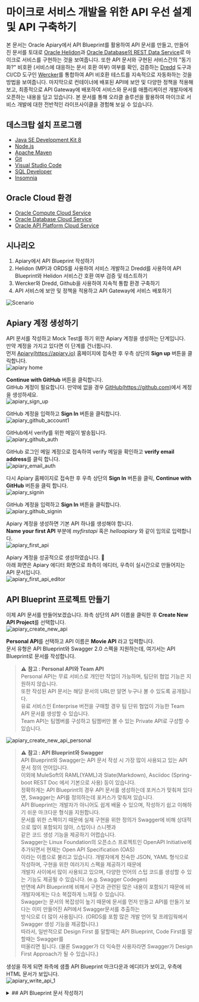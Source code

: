 # 마이크로 서비스 개발을 위한 API 우선 설계 및 API 구축하기

본 문서는 Oracle Apiary에서 API Blueprint를 활용하여 API 문서를 만들고, 만들어진 문서를 토대로 [Oracle Helidon](http://helidon.io)과 [Oracle Database의 REST Data Service](https://www.oracle.com/database/technologies/appdev/rest.html)로 마이크로 서비스를 구현하는 것을 보여줍니다. 
또한 API 문서와 구현된 서비스간의 "동기화?" 비호환 (서비스에 대응하는 문서 호환 여부) 여부를 확인, 검증하는 [Dredd](https://github.com/apiaryio/dredd) 도구과 CI/CD 도구인 [Wercker](https://app.wercker.com/)를 통합하여 API 비호환 테스트를 지속적으로 자동화하는 것을 방법을 보여줍니다.
마지막으로 컨테이너에 배포된 API에 보안 및 다양한 정책을 적용해 보고, 최종적으로 API Gateway에 배포하여 서비스와 문서를 애플리케이션 개발자에게 오픈하는 내용을 담고 있습니다.
본 문서를 통해 오라클 솔루션을 활용하여 마이크로 서비스 개발에 대한 전반적인 라이프사이클을 경험해 보실 수 있습니다.

## 데스크탑  설치 프로그램
* [Java SE Development Kit 8](https://www.oracle.com/technetwork/java/javase/downloads/jdk8-downloads-2133151.html)
* [Node.js](https://nodejs.org/ko/download)
* [Apache Maven](https://maven.apache.org/download.cgi)
* [Git](https://git-scm.com/download/win)
* [Visual Studio Code](https://code.visualstudio.com/download)
* [SQL Developer](https://www.oracle.com/technetwork/developer-tools/sql-developer/downloads/index.html)
* [Insomnia](https://insomnia.rest/download)

## Oracle Cloud 환경
* [Oracle Compute Cloud Service](https://cloud.oracle.com/ko_KR/compute)
* [Oracle Database Cloud Service](https://cloud.oracle.com/ko_KR/database)
* [Oracle API Platform Cloud Service](https://cloud.oracle.com/ko_KR/api-platform)

## 시나리오
1. Apiary에서 API Blueprint 작성하기
2. Helidon (MP)과 ORDS를 사용하여 서비스 개발하고 Dredd를 사용하여 API Blueprint와 Helidon 서비스간 호환 여부 검증 및 테스트하기
3. Wercker와 Dredd, Github을 사용하여 지속적 통합 환경 구축하기
4. API 서비스에 보안 및 정책을 적용하고 API Gateway에 서비스 배포하기

![Scenario](images/api_first_design_scenario.png)

## Apiary 계정 생성하기
API 문서를 작성하고 Mock Test를 하기 위한 Apiary 계정을 생성하는 단계입니다.  
만약 계정을 가지고 있다면 이 단계를 건너뜁니다.  
먼저 [Apiary(https://apiary.io)](https://apiary.io) 홈페이지에 접속한 후 우측 상단의 **Sign up** 버튼을 클릭합니다.  
![apiary home](images/apiary_home.png)

**Continue with GitHub** 버튼을 클릭합니다.  
GitHub 계정이 필요합니다. 만약에 없을 경우 [GitHub(https://github.com)](https://github.com)에서 계정을 생성하세요.  
![apiary_sign_up](images/apiary_sign_up.png)

GitHub 계정을 입력하고 **Sign In** 버튼을 클릭합니다.  
![apiary_github_account1](images/apiary_github_account1.png)

GitHub에서 verify를 위한 메일이 발송됩니다.  
![apiary_github_auth](images/apiary_github_auth.png)

GitHub 로그인 메일 계정으로 접속하여 verify 메일을 확인하고 **verify email address**를 클릭 합니다.  
![apiary_email_auth](images/apiary_email_auth.png)

다시 Apiary 홈페이지로 접속한 후 우측 상단의 **Sign In** 버튼을 클릭, **Continue with GitHub** 버튼을 클릭 합니다.  
![apiary_signin](images/apiary_signin.png)

GitHub 계정을 입력하고 **Sign In** 버튼을 클릭합니다.  
![apiary_github_signin](images/apiary_github_signin.png)

Apiary 계정을 생성하면 기본 API 하나를 생성해야 합니다.  
**Name your first API** 부분에 *myfirstapi* 혹은 *helloapiary* 와 같이 임의로 입력합니다.  
![apiary_first_api](images/apiary_first_api.png)

Apiary 계정을 성공적으로 생성하였습니다. :clap:  
아래 화면은 Apiary 에디터 화면으로 좌측이 에디터, 우측이 실시간으로 만들어지는 API 문서입니다.  
![apiary_first_api_editor](images/apiary_first_api_editor.png)

## API Blueprint 프로젝트 만들기
이제 API 문서를 만들어보겠습니다.
좌측 상단의 API 이름을 클릭한 후 **Create New API Project**를 선택합니다.  
![apiary_create_new_api](images/apiary_create_new_api.png)

**Personal API**를 선택하고 API 이름은 **Movie API** 라고 입력합니다.  
문서 유형은 API Blueprint와 Swagger 2.0 스펙을 지원하는데, 여기서는 API Blueprint로 문서를 작성합니다.

> :warning: **참고 : Personal API와 Team API**  
> Personal API는 무료 서비스로 개인만 작업이 가능하며, 팀단위 협업 기능은 지원하지 않습니다.  
> 또한 작성된 API 문서는 해당 문서의 URL만 알면 누구나 볼 수 있도록 공개됩니다.  
> 유료 서비스인 Enterprise 버전을 구매할 경우 팀 단위 협업이 가능한 Team API 문서를 생성할 수 있습니다.  
> Team API는 팀멤버를 구성하고 팀멤버만 볼 수 있는 Private API로 구성할 수 있습니다. 

![apiary_create_new_api_personal](images/apiary_create_new_api_personal.png)

> :warning: **참고 : API Blueprint와 Swagger**  
> API Blueprint와 Swagger는 API 문서 작성 시 가장 많이 사용되고 있는 API 문서 정의 언어입니다.  
> 이외에 MuleSoft의 RAML(YAML)과 Slate(Markdown), Asciidoc (Spring-boot REST Doc 에서 기본으로 사용) 등이 있습니다.  
> 정확하게는 API Blueprint의 경우 API 문서를 생성하는데 포커스가 맞춰져 있다면, Swagger는 API를 정의하는데 포커스가 맞춰져 있습니다.  
> API Blueprint는 개발자가 아니어도 쉽게 배울 수 있으며, 작성하기 쉽고 이해하기 쉬운 마크다운 형식을 지원합니다.  
> 문서를 위한 스펙이기 때문에 실제 구현을 위한 정의가 Swagger에 비해 상대적으로 많이 포함되지 않아, 스텁이나 스니펫과  
> 같은 코드 생성 기능을 제공하기 어렵습니다.  
> Swagger는 Linux Foundation의 오픈소스 프로젝트인 OpenAPI Initiative에 추가되면서 현재는 Open API Specification (OAS)  
> 이라는 이름으로 불리고 있습니다. 개발자에게 친숙한 JSON, YAML 형식으로 작성하며, 구현을 위한 여러가지 스펙을 제공하기 때문에  
> 개발자 사이에서 많이 사용되고 있으며, 다양한 언어의 스텁 코드를 생성할 수 있는 기능도 제공될 수 있습니다. (e.g. Swagger Codegen)  
> 반면에 API Blueprint에 비해서 구현과 관련된 많은 내용이 포함되기 때문에 비 개발자에게는 다소 복잡하게 느껴질 수 있습니다.  
> Swagger는 문서의 복잡성이 높기 때문에 문서를 먼저 만들고 API를 만들기 보다는 이미 만들어진 API에서 Swagger문서를 추출하는  
> 방식으로 더 많이 사용됩니다. (ORDS를 포함 많은 개발 언어 및 프레임웍에서 Swagger 생성 기능을 제공합니다.)  
> 따라서, 일반적으로 Design First 를 말할때는 API Blueprint, Code First를 말할때는 Swagger를  
> 떠올리면 됩니다. (물론 Swagger가 더 익숙한 사용자라면 Swagger가 Design First Approach가 될 수 있습니다.)  

생성을 하게 되면 좌측에 샘플 API Blueprint 마크다운과 에디터가 보이고, 우측에 HTML 문서가 보입니다.  
![apiary_write_api_1](images/apiary_write_api_1.png)

<details>
<summary>
## API Blueprint 문서 작성하기
</summary>
이제부터 Movie API 문서를 작성하겠습니다.  
:memo: 마크가 표기되어 있는 부분만 변경 또는 재작성합니다.  

API Blueprint 버전 정도로 생각하면 됩니다.  
현재 API Blueprint spec은 1A revision 9 입니다.  
```markdown
FORMAT: 1A
```

실제 서비스할 Production 서버의 주소입니다.  
처음에는 Production 환경이 없기 때문에 변경하지 않습니다.
```markdown
HOST: http://polls.apiblueprint.org/
```

API 문서 이름입니다. 한글도 가능합니다.
```markdown
# Movie API
```

:memo:**수정**  
API에 대한 설명, 소개를 적는 부분입니다.  
변경 전 부분을 아래와 같이 수정합니다.  
*변경 전*
```diff
- Polls is a simple API allowing consumers to view polls and vote in them.
```
*변경 후*
```markdown
영화 정보를 제공하는 API 입니다.
```

:memo:**수정**  
API에 대한 엔드포인트 URL입니다.  
변경 전 부분을 아래와 같이 수정합니다.
*변경 전*
```diff
- ## Questions Collection [/questions]
```
*변경 후*
```markdown
## Movies Collection [/movies]
```

:memo:**수정**  
API 엔드포인트에 대한 Action (Method)를 정의합니다.  
변경 전 부분을 아래와 같이 수정합니다.
*변경 전*
```diff
+ ### List All Questions [GET]
```
*변경 후*
```markdown
### List All Movies [GET]
```

:memo:**수정**  
응답 JSON 샘플을 다음과 같이 변경합니다.
*변경 전*
```diff
-        [
-            {
-                "question": "Favourite programming language?",
-                "published_at": "2015-08-05T08:40:51.620Z",
-                "choices": [
-                    {
-                        "choice": "Swift",
-                        "votes": 2048
-                    }, {
-                        "choice": "Python",
-                        "votes": 1024
-                    }, {
-                        "choice": "Objective-C",
-                        "votes": 512
-                    }, {
-                        "choice": "Ruby",
-                        "votes": 256
-                    }
-                ]
-            }
-        ]
```
*변경 후*
```markdown
        [
            {
                "id": "19995",
                "title": "Avatar",
                "year": "2009",
                "runtime" : 100
            },
            {
                "id": "2699",
                "title": "Titanic",
                "year": "1997",
                "runtime" :194
            }
        ]
```

두번 째 API Action을 수정 합니다.
:memo:**수정**  
Action을 다음과 같이 수정합니다.
*변경 전*
```diff
- ### Create a New Question [POST]

- You may create your own question using this action. It takes a JSON
- object containing a question and a collection of answers in the
- form of choices.
```
*변경 후*
```markdown
### Get a Movie [GET /movies/{id}?{title}]

Movie ID와 Title로 조회하여 상세 Movie 정보를 반환합니다.
```

> :warning: **참고 : Path Parameter 와 Query Parameter**  
> Path Parameter는 REST URL Path에 포함되는 파라미터로 http://{host}:{port}/{endpoint}/{path_param}/ 형태로  
> 사용되며 필수로 포함되어야 합니다.  
> Query Parameter는 URL에 ?다음에 붙는 파라미터로 key=value 형태로 사용되며, 옵셔널한 값이 사용될 수 있습니다.  
> 위 내용 중 {id} 부분이 Path Parameter를 의미하며, ?{title} 부분이 Query Parameter 입니다.  

:memo:**수정**  
Request 부분을 다음과 같이 수정합니다.
*변경 전*
```diff
- + Request (application/json)

-        {
-            "question": "Favourite programming language?",
-            "choices": [
-                "Swift",
-                "Python",
-                "Objective-C",
-                "Ruby"
-            ]
-        }
```
*변경 후*
```markdown
+ Parameters
    - id : 19995 (string, required)
    - title : Avatar (string, optional)
    
+ Request
    + Header
            
            Authorization : Basic AAA
```
:memo:Response 변경
Response 부분을 다음과 같이 수정합니다.  
변경 전
```diff
- + Response 201 (application/json)

-    + Headers
-
-            Location: /questions/2

-    + Body

-            {
-                "question": "Favourite programming language?",
-                "published_at": "2015-08-05T08:40:51.620Z",
-                "choices": [
-                    {
-                        "choice": "Swift",
-                        "votes": 0
-                    }, {
-                        "choice": "Python",
-                        "votes": 0
-                    }, {
-                        "choice": "Objective-C",
-                        "votes": 0
-                    }, {
-                        "choice": "Ruby",
-                        "votes": 0
-                    }
-                ]
-            }
```

>*변경 후*
```markdown
+ Response 200 (application/json)
    + Attributes
        + id : 2699
        + title : Titanic
        + year : 1997
        + runtime : 194
        + Include MovieDetail
        + genres (array[Genres])



# Data Structure

## MovieDetail (object)
 - overview : In the 22nd century, a paraplegic Marine is dispatched to the moon Pandora on a unique mission, but becomes torn between following orders and protecting an alien civilization. (string)
 - releaseDate : 2009.12.10
 - status : Released
 - homepage : http://www.titanicmovie.com
 - vote_average : 7.2
 - vote_count : 12114


## Genres (object)
 - id : 18 (number, required)
 - name : Drama (string, required)
```

</details>
